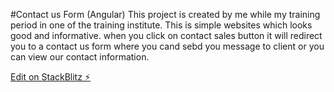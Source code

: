 #Contact us Form (Angular)
This project is created by me while my training period in one of the training institute. This is simple websites which looks good and informative. when you click on contact sales button it will redirect you to a contact us form where you cand sebd you message to client or you can view our contact information.

[Edit on StackBlitz ⚡️](https://stackblitz.com/edit/angular-ivy-sno99m)
